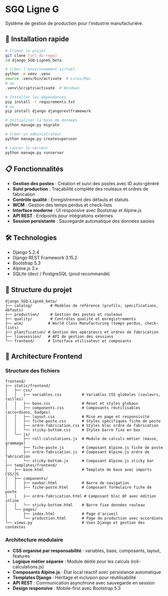 # SGQ Ligne G

Système de gestion de production pour l'industrie manufacturière.

## 🚀 Installation rapide

```bash
# Cloner le projet
git clone [url-du-repo]
cd django_SGQ-LigneG_beta

# Créer l'environnement virtuel
python -m venv .venv
source .venv/bin/activate  # Linux/Mac
# ou
.venv\Scripts\activate  # Windows

# Installer les dépendances
pip install -r requirements.txt
# ou
pip install django djangorestframework

# Initialiser la base de données
python manage.py migrate

# Créer un administrateur
python manage.py createsuperuser

# Lancer le serveur
python manage.py runserver
```

## 📋 Fonctionnalités

- **Gestion des postes** : Création et suivi des postes avec ID auto-généré
- **Suivi production** : Traçabilité complète des rouleaux et ordres de fabrication  
- **Contrôle qualité** : Enregistrement des défauts et statuts
- **WCM** : Gestion des temps perdus et check-lists
- **Interface moderne** : UI responsive avec Bootstrap et Alpine.js
- **API REST** : Endpoints pour intégrations externes
- **Session persistante** : Sauvegarde automatique des données saisies

## 🛠 Technologies

- Django 5.2.4
- Django REST Framework 3.15.2
- Bootstrap 5.3
- Alpine.js 3.x
- SQLite (dev) / PostgreSQL (prod recommandé)

## 📂 Structure du projet

```
django_SGQ-LigneG_beta/
├── catalog/        # Modèles de référence (profils, spécifications, défauts)
├── production/     # Gestion des postes et rouleaux
├── quality/        # Contrôles qualité et enregistrements
├── wcm/           # World Class Manufacturing (temps perdus, check-lists)
├── planification/ # Gestion des opérateurs et ordres de fabrication
├── livesession/   # API de gestion des sessions
└── frontend/      # Interface utilisateur et composants
```

## 🎨 Architecture Frontend

### Structure des fichiers

```
frontend/
├── static/frontend/
│   ├── css/
│   │   ├── variables.css         # Variables CSS globales (couleurs, tailles)
│   │   ├── base.css              # Reset et styles globaux
│   │   ├── components.css        # Composants réutilisables (accordions, badges)
│   │   ├── layout.css            # Mise en page et responsivité
│   │   ├── fiche-poste.css       # Styles spécifiques fiche de poste
│   │   ├── ordre-fabrication.css # Styles bloc ordre de fabrication
│   │   └── sticky-bottom.css     # Styles barre fixe en bas
│   └── js/
│       ├── roll-calculations.js  # Module de calculs métier (masse, grammage)
│       ├── fiche-poste.js        # Composant Alpine.js fiche de poste
│       ├── ordre-fabrication.js  # Composant Alpine.js ordre de fabrication
│       └── sticky-bottom.js      # Composant Alpine.js sticky bar
├── templates/frontend/
│   ├── base.html                 # Template de base avec imports CSS/JS
│   ├── components/
│   │   ├── navbar.html           # Barre de navigation
│   │   ├── fiche-poste.html      # Composant formulaire fiche de poste
│   │   ├── ordre-fabrication.html # Composant bloc OF avec édition inline
│   │   └── sticky-bottom.html    # Barre fixe données rouleau
│   └── pages/
│       ├── index.html            # Page d'accueil
│       └── production.html       # Page de production avec accordions
└── views.py                      # Vues Django et gestion des contextes
```

### Architecture modulaire

- **CSS organisé par responsabilité** : variables, base, composants, layout, features
- **Logique métier séparée** : Module dédié pour les calculs (roll-calculations.js)
- **Composants Alpine.js** : État local réactif avec persistance automatique
- **Templates Django** : Héritage et inclusion pour réutilisabilité
- **API REST** : Communication asynchrone avec sauvegarde en session
- **Design responsive** : Mobile-first avec Bootstrap 5.3

